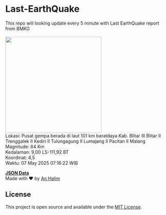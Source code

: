 # Last-EarthQuake
This repo will looking update every 5 minute with Last EarthQuake report from BMKG
<br>
<br>
<img src="undefined" width="300"/>
<br>
Lokasi: Pusat gempa berada di laut 101 km baratdaya Kab. Blitar  III Blitar II Trenggalek II Kediri II Tulungagung II Lumajang II Pacitan II Malang <br>
Magnitude: 84 Km <br>
Kedalaman: 9,00 LS-111,92 BT <br>
Koordinat: 4,5 <br>
Waktu: 07 May 2025 07:16:22 WIB <br>

<a href="./data/data.json">**JSON Data**</a>
<br>
Made with ❤️ by <a href="https://github.com/an-halim">An Halim</a>
## License

This project is open source and available under the [MIT License](LICENSE).
